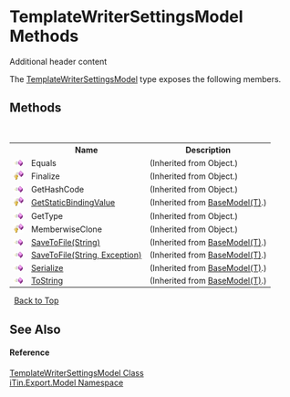 # TemplateWriterSettingsModel Methods
Additional header content 

The <a href="2b287fb0-ece5-d0b6-bb0a-0d94023fad99">TemplateWriterSettingsModel</a> type exposes the following members.


## Methods
&nbsp;<table><tr><th></th><th>Name</th><th>Description</th></tr><tr><td>![Public method](media/pubmethod.gif "Public method")</td><td>Equals</td><td> (Inherited from Object.)</td></tr><tr><td>![Protected method](media/protmethod.gif "Protected method")</td><td>Finalize</td><td> (Inherited from Object.)</td></tr><tr><td>![Public method](media/pubmethod.gif "Public method")</td><td>GetHashCode</td><td> (Inherited from Object.)</td></tr><tr><td>![Protected method](media/protmethod.gif "Protected method")</td><td><a href="4253f171-71af-35d6-e1b1-47af647eb205">GetStaticBindingValue</a></td><td> (Inherited from <a href="6632f561-4175-f1f2-939c-ac8b10159529">BaseModel(T)</a>.)</td></tr><tr><td>![Public method](media/pubmethod.gif "Public method")</td><td>GetType</td><td> (Inherited from Object.)</td></tr><tr><td>![Protected method](media/protmethod.gif "Protected method")</td><td>MemberwiseClone</td><td> (Inherited from Object.)</td></tr><tr><td>![Public method](media/pubmethod.gif "Public method")</td><td><a href="60537b6c-f261-e08e-2eee-1007e9760316">SaveToFile(String)</a></td><td> (Inherited from <a href="6632f561-4175-f1f2-939c-ac8b10159529">BaseModel(T)</a>.)</td></tr><tr><td>![Public method](media/pubmethod.gif "Public method")</td><td><a href="81bbc161-83e1-ff91-7904-4b6a5260f76c">SaveToFile(String, Exception)</a></td><td> (Inherited from <a href="6632f561-4175-f1f2-939c-ac8b10159529">BaseModel(T)</a>.)</td></tr><tr><td>![Public method](media/pubmethod.gif "Public method")</td><td><a href="d84fa1d2-692a-9e10-e839-60da45d50f19">Serialize</a></td><td> (Inherited from <a href="6632f561-4175-f1f2-939c-ac8b10159529">BaseModel(T)</a>.)</td></tr><tr><td>![Public method](media/pubmethod.gif "Public method")</td><td><a href="79c32584-b2b0-b6ca-0ade-5f0708e1a9b7">ToString</a></td><td> (Inherited from <a href="6632f561-4175-f1f2-939c-ac8b10159529">BaseModel(T)</a>.)</td></tr></table>&nbsp;
<a href="#templatewritersettingsmodel-methods">Back to Top</a>

## See Also


#### Reference
<a href="2b287fb0-ece5-d0b6-bb0a-0d94023fad99">TemplateWriterSettingsModel Class</a><br /><a href="ef57ffcc-e95e-b212-5a46-9aa6f5a3511f">iTin.Export.Model Namespace</a><br />